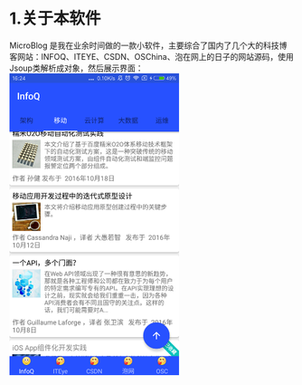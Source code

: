  
# 1.关于本软件
   MicroBlog 是我在业余时间做的一款小软件，主要综合了国内了几个大的科技博客网站：INFOQ、ITEYE、CSDN、OSChina、泡在网上的日子的网站源码，使用Jsoup类解析成对象，然后展示界面：
   <img src="pictures/p1.png" width="300px"/>
